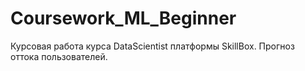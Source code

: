 # Coursework_ML_Beginner
Курсовая работа курса DataScientist платформы SkillBox. Прогноз оттока пользователей.
